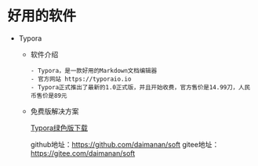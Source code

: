 # 好用的软件
- Typora

  - 软件介绍
     ```
    - Typora，是一款好用的Markdown文档编辑器
    - 官方网站 https://typoraio.io
    - Typora正式推出了最新的1.0正式版，并且开始收费，官方售价是14.99刀，人民币售价是89元
    ```
    
  - 免费版解决方案
  
     [Typora绿色版下载](./README.assets/Typora.zip)
     
     github地址：https://github.com/daimanan/soft
     gitee地址：https://gitee.com/daimanan/soft

